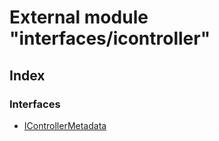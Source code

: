 # External module "interfaces/icontroller"


## Index

### Interfaces
* [IControllerMetadata](../interfaces/_interfaces_icontroller_.icontrollermetadata.md)

